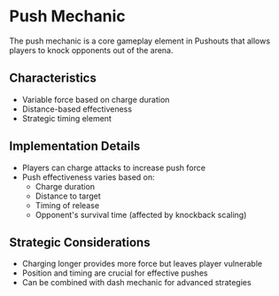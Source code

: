 # Push Mechanic

The push mechanic is a core gameplay element in Pushouts that allows players to knock opponents out of the arena.

## Characteristics
- Variable force based on charge duration
- Distance-based effectiveness
- Strategic timing element

## Implementation Details
- Players can charge attacks to increase push force
- Push effectiveness varies based on:
  - Charge duration
  - Distance to target
  - Timing of release
  - Opponent's survival time (affected by knockback scaling)

## Strategic Considerations
- Charging longer provides more force but leaves player vulnerable
- Position and timing are crucial for effective pushes
- Can be combined with dash mechanic for advanced strategies